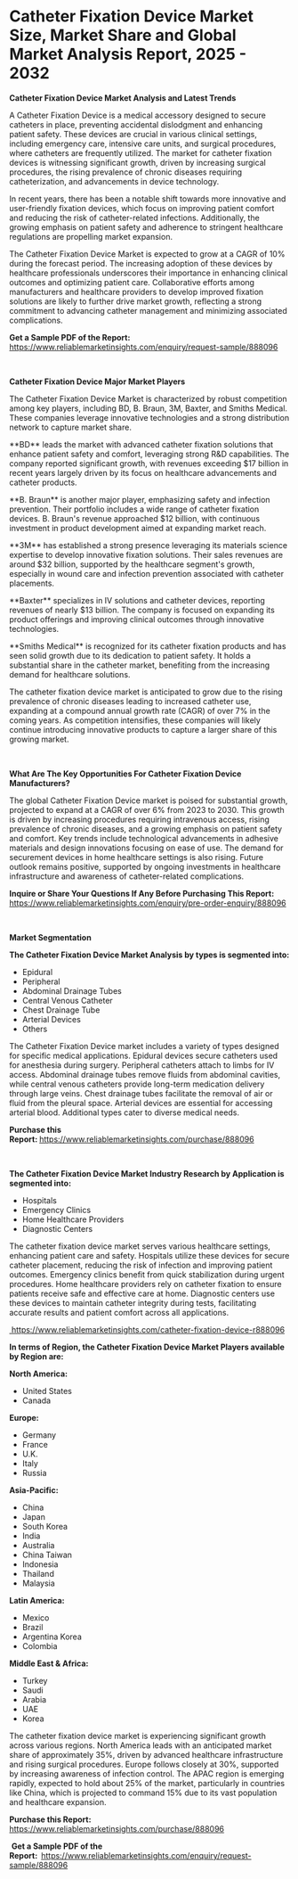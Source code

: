 <p><h1>Catheter Fixation Device Market Size, Market Share and Global Market Analysis Report, 2025 - 2032</h1></p><p><strong>Catheter Fixation Device Market Analysis and Latest Trends</strong></p>
<p><p>A Catheter Fixation Device is a medical accessory designed to secure catheters in place, preventing accidental dislodgment and enhancing patient safety. These devices are crucial in various clinical settings, including emergency care, intensive care units, and surgical procedures, where catheters are frequently utilized. The market for catheter fixation devices is witnessing significant growth, driven by increasing surgical procedures, the rising prevalence of chronic diseases requiring catheterization, and advancements in device technology.</p><p>In recent years, there has been a notable shift towards more innovative and user-friendly fixation devices, which focus on improving patient comfort and reducing the risk of catheter-related infections. Additionally, the growing emphasis on patient safety and adherence to stringent healthcare regulations are propelling market expansion.</p><p>The Catheter Fixation Device Market is expected to grow at a CAGR of 10% during the forecast period. The increasing adoption of these devices by healthcare professionals underscores their importance in enhancing clinical outcomes and optimizing patient care. Collaborative efforts among manufacturers and healthcare providers to develop improved fixation solutions are likely to further drive market growth, reflecting a strong commitment to advancing catheter management and minimizing associated complications.</p></p>
<p><strong>Get a Sample PDF of the Report:&nbsp;</strong> <a href="https://www.reliablemarketinsights.com/enquiry/request-sample/888096?utm_campaign=3062&utm_medium=2&utm_source=Github&utm_content=ia&utm_term=17042025&utm_id=catheter-fixation-device">https://www.reliablemarketinsights.com/enquiry/request-sample/888096</a></p>
<p>&nbsp;</p>
<p><strong>Catheter Fixation Device Major Market Players</strong></p>
<p><p>The Catheter Fixation Device Market is characterized by robust competition among key players, including BD, B. Braun, 3M, Baxter, and Smiths Medical. These companies leverage innovative technologies and a strong distribution network to capture market share.</p><p>**BD** leads the market with advanced catheter fixation solutions that enhance patient safety and comfort, leveraging strong R&D capabilities. The company reported significant growth, with revenues exceeding $17 billion in recent years largely driven by its focus on healthcare advancements and catheter products.</p><p>**B. Braun** is another major player, emphasizing safety and infection prevention. Their portfolio includes a wide range of catheter fixation devices. B. Braun's revenue approached $12 billion, with continuous investment in product development aimed at expanding market reach.</p><p>**3M** has established a strong presence leveraging its materials science expertise to develop innovative fixation solutions. Their sales revenues are around $32 billion, supported by the healthcare segment's growth, especially in wound care and infection prevention associated with catheter placements.</p><p>**Baxter** specializes in IV solutions and catheter devices, reporting revenues of nearly $13 billion. The company is focused on expanding its product offerings and improving clinical outcomes through innovative technologies.</p><p>**Smiths Medical** is recognized for its catheter fixation products and has seen solid growth due to its dedication to patient safety. It holds a substantial share in the catheter market, benefiting from the increasing demand for healthcare solutions.</p><p>The catheter fixation device market is anticipated to grow due to the rising prevalence of chronic diseases leading to increased catheter use, expanding at a compound annual growth rate (CAGR) of over 7% in the coming years. As competition intensifies, these companies will likely continue introducing innovative products to capture a larger share of this growing market.</p></p>
<p>&nbsp;</p>
<p><strong>What Are The Key Opportunities For Catheter Fixation Device Manufacturers?</strong></p>
<p><p>The global Catheter Fixation Device market is poised for substantial growth, projected to expand at a CAGR of over 6% from 2023 to 2030. This growth is driven by increasing procedures requiring intravenous access, rising prevalence of chronic diseases, and a growing emphasis on patient safety and comfort. Key trends include technological advancements in adhesive materials and design innovations focusing on ease of use. The demand for securement devices in home healthcare settings is also rising. Future outlook remains positive, supported by ongoing investments in healthcare infrastructure and awareness of catheter-related complications.</p></p>
<p><strong>Inquire or Share Your Questions If Any Before Purchasing This Report:</strong> <a href="https://www.reliablemarketinsights.com/enquiry/pre-order-enquiry/888096?utm_campaign=3062&utm_medium=2&utm_source=Github&utm_content=ia&utm_term=17042025&utm_id=catheter-fixation-device">https://www.reliablemarketinsights.com/enquiry/pre-order-enquiry/888096</a></p>
<p>&nbsp;</p>
<p><strong>Market Segmentation</strong></p>
<p><strong>The Catheter Fixation Device Market Analysis by types is segmented into:</strong></p>
<p><ul><li>Epidural</li><li>Peripheral</li><li>Abdominal Drainage Tubes</li><li>Central Venous Catheter</li><li>Chest Drainage Tube</li><li>Arterial Devices</li><li>Others</li></ul></p>
<p><p>The Catheter Fixation Device market includes a variety of types designed for specific medical applications. Epidural devices secure catheters used for anesthesia during surgery. Peripheral catheters attach to limbs for IV access. Abdominal drainage tubes remove fluids from abdominal cavities, while central venous catheters provide long-term medication delivery through large veins. Chest drainage tubes facilitate the removal of air or fluid from the pleural space. Arterial devices are essential for accessing arterial blood. Additional types cater to diverse medical needs.</p></p>
<p><strong>Purchase this Report:&nbsp;</strong><a href="https://www.reliablemarketinsights.com/purchase/888096?utm_campaign=3062&utm_medium=2&utm_source=Github&utm_content=ia&utm_term=17042025&utm_id=catheter-fixation-device">https://www.reliablemarketinsights.com/purchase/888096</a></p>
<p>&nbsp;</p>
<p><strong>The Catheter Fixation Device Market Industry Research by Application is segmented into:</strong></p>
<p><ul><li>Hospitals</li><li>Emergency Clinics</li><li>Home Healthcare Providers</li><li>Diagnostic Centers</li></ul></p>
<p><p>The catheter fixation device market serves various healthcare settings, enhancing patient care and safety. Hospitals utilize these devices for secure catheter placement, reducing the risk of infection and improving patient outcomes. Emergency clinics benefit from quick stabilization during urgent procedures. Home healthcare providers rely on catheter fixation to ensure patients receive safe and effective care at home. Diagnostic centers use these devices to maintain catheter integrity during tests, facilitating accurate results and patient comfort across all applications.</p></p>
<p><a href="https://www.reliablemarketinsights.com/catheter-fixation-device-r888096?utm_campaign=3062&utm_medium=2&utm_source=Github&utm_content=ia&utm_term=17042025&utm_id=catheter-fixation-device">&nbsp;https://www.reliablemarketinsights.com/catheter-fixation-device-r888096</a></p>
<p><strong>In terms of Region, the Catheter Fixation Device Market Players available by Region are:</strong></p>
<p>
    <p> <strong> North America: </strong>
        <ul>
            <li>United States</li>
            <li>Canada</li>
        </ul>
        </p> 
    <p> <strong> Europe: </strong>
        <ul>
            <li>Germany</li>
            <li>France</li>
            <li>U.K.</li>
            <li>Italy</li>
            <li>Russia</li>
        </ul>
        </p> 
    <p> <strong> Asia-Pacific: </strong>
        <ul>
            <li>China</li>
            <li>Japan</li>
            <li>South Korea</li>
            <li>India</li>
            <li>Australia</li>
            <li>China Taiwan</li>
            <li>Indonesia</li>
            <li>Thailand</li>
            <li>Malaysia</li>
        </ul>
        </p> 
    <p> <strong> Latin America: </strong>
        <ul>
            <li>Mexico</li>
            <li>Brazil</li>
            <li>Argentina Korea</li>
            <li>Colombia</li>
        </ul>
        </p> 
    <p> <strong> Middle East & Africa: </strong>
        <ul>
            <li>Turkey</li>
            <li>Saudi</li>
            <li>Arabia</li>
            <li>UAE</li>
            <li>Korea</li>
        </ul>
    </p>
    </p>
<p><p>The catheter fixation device market is experiencing significant growth across various regions. North America leads with an anticipated market share of approximately 35%, driven by advanced healthcare infrastructure and rising surgical procedures. Europe follows closely at 30%, supported by increasing awareness of infection control. The APAC region is emerging rapidly, expected to hold about 25% of the market, particularly in countries like China, which is projected to command 15% due to its vast population and healthcare expansion.</p></p>
<p><strong>Purchase this Report: </strong><a href="https://www.reliablemarketinsights.com/purchase/888096?utm_campaign=3062&utm_medium=2&utm_source=Github&utm_content=ia&utm_term=17042025&utm_id=catheter-fixation-device">https://www.reliablemarketinsights.com/purchase/888096</a></p>
<p>&nbsp;<strong>Get a Sample PDF of the Report:&nbsp;&nbsp;</strong><a href="https://www.reliablemarketinsights.com/enquiry/request-sample/888096?utm_campaign=3062&utm_medium=2&utm_source=Github&utm_content=ia&utm_term=17042025&utm_id=catheter-fixation-device">https://www.reliablemarketinsights.com/enquiry/request-sample/888096</a></p>
<p><strong></strong></p>
<p><p></p><p></p><p></p></p>